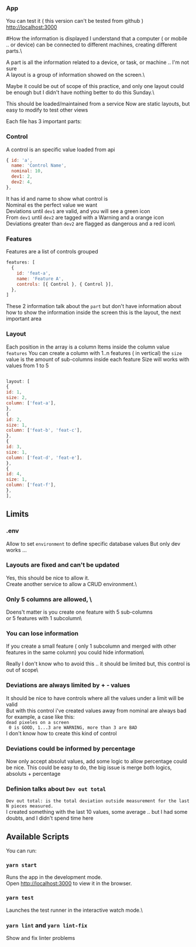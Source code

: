 
### App

You can test it ( this version can't be tested from github )
[http://localhost:3000](http://localhost:3000)

#How the information is displayed
I understand that a computer ( or mobile .. or device) can be connected to different machines, creating different parts.\

A part is all the information related to a device, or task, or machine .. I'm not sure\
A layout is a group of information showed on the screen.\

Maybe it could be out of scope of this practice, and only one layout could be enough but I didn't have nothing better to do this Sunday.\

This should be loaded/maintained from a service
Now are static layouts, but easy to modify to test other views


Each file has 3 important parts:

### Control

A control is an specific value loaded from api

```javascript
{ id: 'a',
  name: 'Control Name',
  nominal: 10,
  dev1: 2,
  dev2: 4,
},
```

It has id and name to show what control is\
Nominal es the perfect value we want\
Deviations until `dev1` are valid, and you will see a green icon\
From `dev1` until `dev2` are tagged with a Warning and a orange icon\
Deviations greater than `dev2` are flagged as dangerous and a red icon\

### Features

Features are a list of controls grouped

```javascript
features: [
  {
    id: 'feat-a',
    name: 'Feature A',
    controls: [{ Control }, { Control }],
  },
]
```

These 2 information talk about the `part` but don't have information about how to show the information inside the screen
this is the layout, the next important area

### Layout

Each position in the array is a column
Items inside the column value `features`
You can create a column with 1..n features ( in vertical)
the `size` value is the amount of sub-columns inside each feature
Size will works with values from 1 to 5

```javascript

layout: [
{
id: 1,
size: 2,
column: ['feat-a'],
},
{
id: 2,
size: 1,
column: ['feat-b', 'feat-c'],
},
{
id: 3,
size: 1,
column: ['feat-d', 'feat-e'],
},
{
id: 4,
size: 1,
column: ['feat-f'],
},
],

```

## Limits

### .env
Allow to set `environment` to define specific database values
But only dev works ... 

### Layouts are fixed and can't be updated

Yes, this should be nice to allow it. \
Create another service to allow a CRUD environment.\

### Only 5 columns are allowed, \

Doens't matter is you create one feature with 5 sub-columns \
or 5 features with 1 subcolumn\

### You can lose information

If you create a small feature ( only 1 subcolumn and merged with other features in the same column) you could hide information\

Really I don't know who to avoid this .. it should be limited but, this control is out of scope\

### Deviations are always limited by + - values

It should be nice to have controls where all the values under a limit will be valid\
But with this control i've created values away from nominal are always bad\
for example, a case like this:\
`dead pixeles on a screen`\
` 0 is GOOD, 1...3 are WARNING, more than 3 are BAD`\
I don't know how to create this kind of control

### Deviations could be informed by percentage

Now only accept absolut values, add some logic to allow percentage could be nice.
This could be easy to do, the big issue is merge both logics, absoluts + percentage

### Definion talks about `Dev out total`

`Dev out total: is the total deviation outside measurement for the last N pieces measured.`\
I created something with the last 10 values, some average .. but I had some doubts, and I didn't spend time here

## Available Scripts

You can run:

### `yarn start`

Runs the app in the development mode.\
Open [http://localhost:3000](http://localhost:3000) to view it in the browser.

### `yarn test`

Launches the test runner in the interactive watch mode.\

### `yarn lint` and `yarn lint-fix`

Show and fix linter problems